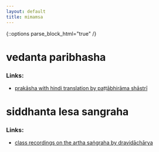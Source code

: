 ```yaml
---
layout: default
title: mimamsa
---
```


{::options parse_block_html="true" /}

# vedanta paribhasha


### Links:

- [prakāsha with hindi translation by paṭṭābhirāma shāstrī][np-ps]

[np-ps]: https://archive.org/details/MimamsaNyayaPrakashaPt.KamlapatiTripathi

# siddhanta lesa sangraha


### Links:

- [class recordings on the artha saṅgraha by dravidāchārya][as-sn]

[as-sn]: http://shastranethralaya.org/discourse/03tarka/